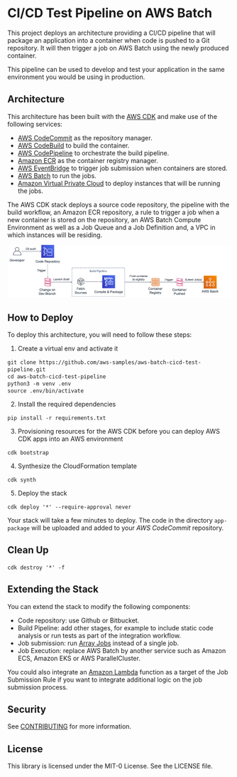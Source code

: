 # CI/CD Test Pipeline on AWS Batch

This project deploys an architecture providing a CI/CD pipeline that will package an application into a container when code is pushed to a Git repository. It will then trigger a job on AWS Batch using the newly produced container.

This pipeline can be used to develop and test your application in the same environment you would be using in production.

## Architecture

This architecture has been built with the [AWS CDK](https://aws.amazon.com/cdk/)
and make use of the following services:

- [AWS CodeCommit](https://aws.amazon.com/codecommit/) as the repository manager.
- [AWS CodeBuild](https://aws.amazon.com/codebuild/) to build the container.
- [AWS CodePipeline](https://aws.amazon.com/codepipeline/) to orchestrate the build pipeline.
- [Amazon ECR](https://aws.amazon.com/ecr/) as the container registry manager.
- [AWS EventBridge](https://aws.amazon.com/eventbridge/) to trigger job submission when containers are stored.
- [AWS Batch](https://aws.amazon.com/batch/) to run the jobs.
- [Amazon Virtual Private Cloud](https://aws.amazon.com/vpc/) to deploy instances that will be running the jobs.

The AWS CDK stack deploys a source code repository, the pipeline with the build workflow, an Amazon ECR repository, a rule to trigger a job when a new container is stored on the repository, an AWS Batch Compute Environment as well as a Job Queue and a Job Definition and, a VPC in which instances will be residing.

![architecture](./doc/ci-cd-diagram.png)

## How to Deploy

To deploy this architecture, you will need to follow these steps:

1. Create a virtual env and activate it
```
git clone https://github.com/aws-samples/aws-batch-cicd-test-pipeline.git
cd aws-batch-cicd-test-pipeline
python3 -m venv .env
source .env/bin/activate
```
2. Install the required dependencies
```
pip install -r requirements.txt
```
3. Provisioning resources for the AWS CDK before you can deploy AWS CDK apps into an AWS environment
```
cdk bootstrap
```
4. Synthesize the CloudFormation template
```
cdk synth
```
5. Deploy the stack
```
cdk deploy '*' --require-approval never
```

Your stack will take a few minutes to deploy. The code in the directory `app-package` will be uploaded and added to your *AWS CodeCommit* repository.

## Clean Up

```
cdk destroy '*' -f
```

## Extending the Stack

You can extend the stack to modify the following components:

- Code repository: use Github or Bitbucket.
- Build Pipeline: add other stages, for example to include static code analysis or run tests as part of the integration workflow.
- Job submission: run [Array Jobs](https://docs.aws.amazon.com/batch/latest/userguide/array_jobs.html) instead of a single job.
- Job Execution: replace AWS Batch by another service such as Amazon ECS, Amazon EKS or AWS ParallelCluster.

You could also integrate an [Amazon Lambda](https://aws.amazon.com/lambda/) function as a target of the Job Submission Rule if you want to integrate additional logic on the job submission process.

## Security

See [CONTRIBUTING](CONTRIBUTING.md#security-issue-notifications) for more information.

## License

This library is licensed under the MIT-0 License. See the LICENSE file.

